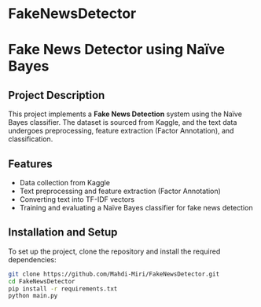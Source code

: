 # FakeNewsDetector
# Fake News Detector using Naïve Bayes  

## Project Description  
This project implements a **Fake News Detection** system using the Naïve Bayes classifier. The dataset is sourced from Kaggle, and the text data undergoes preprocessing, feature extraction (Factor Annotation), and classification.  

## Features  
- Data collection from Kaggle  
- Text preprocessing and feature extraction (Factor Annotation)  
- Converting text into TF-IDF vectors  
- Training and evaluating a Naïve Bayes classifier for fake news detection  

## Installation and Setup  
To set up the project, clone the repository and install the required dependencies:  

```bash
git clone https://github.com/Mahdi-Miri/FakeNewsDetector.git  
cd FakeNewsDetector  
pip install -r requirements.txt  
python main.py  

